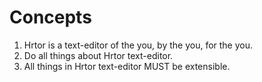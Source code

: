 # Concepts

1. Hrtor is a text-editor of the you, by the you, for the you.
1. Do all things about Hrtor text-editor.
1. All things in Hrtor text-editor MUST be extensible.
